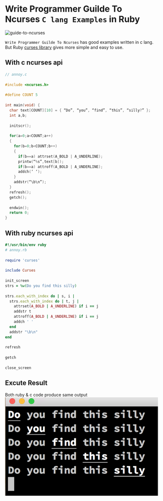 # Write Programmer Guilde To Ncurses `C lang Examples` in Ruby
![guide-to-ncurses](http://ecx.images-amazon.com/images/I/418nX%2B59vKL._SX395_BO1,204,203,200_.jpg)

`Write Programmer Guilde To Ncurses` has good examples written in c lang.
But Ruby [curses library](http://ruby-doc.org/stdlib-2.0.0/libdoc/curses/rdoc/Curses.html) gives more simple and easy to use.

## With c ncurses api
```c
// annoy.c

#include <ncurses.h>

#define COUNT 5

int main(void) {
  char text[COUNT][10] = { “Do”, “you”, “find”, “this”, “silly?” };
  int a,b;

  initscr();

  for(a=0;a<COUNT;a++)
  {
    for(b=0;b<COUNT;b++)
    {
      if(b==a) attrset(A_BOLD | A_UNDERLINE);
      printw(“%s”,text[b]);
      if(b==a) attroff(A_BOLD | A_UNDERLINE);
      addch(‘ ‘);
    }
    addstr(“\b\n”);
  }
  refresh();
  getch();

  endwin();
  return 0;
}
```

## With ruby ncurses api
```ruby
#!/usr/bin/env ruby
# annoy.rb

require 'curses'

include Curses

init_screen
strs = %w(Do you find this silly)

strs.each_with_index do | s, i |
  strs.each_with_index do | t, j |
    attrset(A_BOLD | A_UNDERLINE) if i == j
    addstr t
    attroff(A_BOLD | A_UNDERLINE) if i == j
    addch ' '
  end
  addstr "\b\n"
end

refresh

getch

close_screen
```

## Excute Result   
Both ruby & c code produce same output
![annoy-result](./docs/annoy-result.png)
